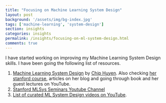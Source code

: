 ```yaml
---
title: "Focusing on Machine Learning System Design"
layout: post
background: '/assets/img/bg-index.jpg'
tags: ['machine-learning', 'system-design']
section: insights
categories: insights
permalink: /insights/focusing-on-ml-system-design.html
comments: true
---
```


I have started working on improving my Machine Learning System Design skills. I have been going the following list of resources.
1. <a href="https://huyenchip.com/machine-learning-systems-design/toc.html" target="_blank">Machine Learning System Design</a> by <a href="https://huyenchip.com/" target="_blank">Chip Huyen</a>. Also checking <a href="https://stanford-cs329s.github.io/" target="_blank">her stanford course</a>, articles on her blog and going through book and her guest lectures on YouTube.
2. <a href="https://www.youtube.com/c/StanfordMLSysSeminars" target="_blank">Stanford MLSys Seminars Youtube Channel</a>
3. <a href="https://www.youtube.com/playlist?list=PLmGsNPZGeM5D8fgr2scwe8wZih4SYB7Vt" target="_blank">List of curated ML System Design videos on YouTube</a>.